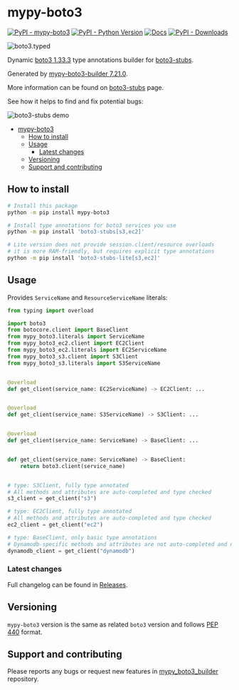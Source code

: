 <a id="mypy-boto3"></a>

# mypy-boto3

[![PyPI - mypy-boto3](https://img.shields.io/pypi/v/mypy-boto3.svg?color=blue)](https://pypi.org/project/mypy-boto3)
[![PyPI - Python Version](https://img.shields.io/pypi/pyversions/mypy-boto3.svg?color=blue)](https://pypi.org/project/mypy-boto3)
[![Docs](https://img.shields.io/readthedocs/boto3-stubs.svg?color=blue)](https://youtype.github.io/boto3_stubs_docs/)
[![PyPI - Downloads](https://static.pepy.tech/badge/mypy-boto3)](https://pepy.tech/project/mypy-boto3)

![boto3.typed](https://github.com/youtype/mypy_boto3_builder/raw/main/logo.png)

Dynamic
[boto3 1.33.3](https://boto3.amazonaws.com/v1/documentation/api/1.33.3/index.html)
type annotations builder for
[boto3-stubs](https://pypi.org/project/boto3-stubs/).

Generated by
[mypy-boto3-builder 7.21.0](https://github.com/youtype/mypy_boto3_builder).

More information can be found on
[boto3-stubs](https://pypi.org/project/boto3-stubs/) page.

See how it helps to find and fix potential bugs:

![boto3-stubs demo](https://github.com/youtype/mypy_boto3_builder/raw/main/demo.gif)

- [mypy-boto3](#mypy-boto3)
  - [How to install](#how-to-install)
  - [Usage](#usage)
    - [Latest changes](#latest-changes)
  - [Versioning](#versioning)
  - [Support and contributing](#support-and-contributing)

<a id="how-to-install"></a>

## How to install

```bash
# Install this package
python -m pip install mypy-boto3

# Install type annotations for boto3 services you use
python -m pip install 'boto3-stubs[s3,ec2]'

# Lite version does not provide session.client/resource overloads
# it is more RAM-friendly, but requires explicit type annotations
python -m pip install 'boto3-stubs-lite[s3,ec2]'
```

<a id="usage"></a>

## Usage

Provides `ServiceName` and `ResourceServiceName` literals:

```python
from typing import overload

import boto3
from botocore.client import BaseClient
from mypy_boto3.literals import ServiceName
from mypy_boto3_ec2.client import EC2Client
from mypy_boto3_ec2.literals import EC2ServiceName
from mypy_boto3_s3.client import S3Client
from mypy_boto3_s3.literals import S3ServiceName


@overload
def get_client(service_name: EC2ServiceName) -> EC2Client: ...


@overload
def get_client(service_name: S3ServiceName) -> S3Client: ...


@overload
def get_client(service_name: ServiceName) -> BaseClient: ...


def get_client(service_name: ServiceName) -> BaseClient:
    return boto3.client(service_name)


# type: S3Client, fully type annotated
# All methods and attributes are auto-completed and type checked
s3_client = get_client("s3")

# type: EC2Client, fully type annotated
# All methods and attributes are auto-completed and type checked
ec2_client = get_client("ec2")

# type: BaseClient, only basic type annotations
# Dynamodb-specific methods and attributes are not auto-completed and not type checked
dynamodb_client = get_client("dynamodb")
```

<a id="latest-changes"></a>

### Latest changes

Full changelog can be found in
[Releases](https://github.com/youtype/mypy_boto3_builder/releases).

<a id="versioning"></a>

## Versioning

`mypy-boto3` version is the same as related `boto3` version and follows
[PEP 440](https://www.python.org/dev/peps/pep-0440/) format.

<a id="support-and-contributing"></a>

## Support and contributing

Please reports any bugs or request new features in
[mypy_boto3_builder](https://github.com/youtype/mypy_boto3_builder/issues/)
repository.
